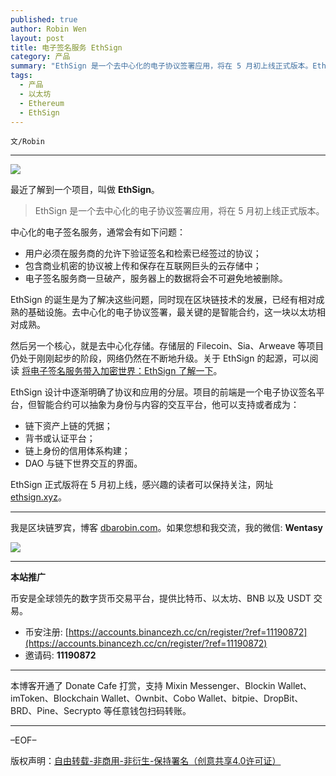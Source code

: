 ```yaml
---
published: true
author: Robin Wen
layout: post
title: 电子签名服务 EthSign
category: 产品
summary: "EthSign 是一个去中心化的电子协议签署应用，将在 5 月初上线正式版本。EthSign 的诞生是为了解决这些问题，同时现在区块链技术的发展，已经有相对成熟的基础设施。去中心化的电子协议签署，最关键的是智能合约，这一块以太坊相对成熟。EthSign 正式版将在 5 月初上线，感兴趣的读者可以保持关注，网址 ethsign.xyz。"
tags:
  - 产品
  - 以太坊
  - Ethereum
  - EthSign
---
```


`文/Robin`

***

![](https://cdn.dbarobin.com/c7kebx9.png)

最近了解到一个项目，叫做 **EthSign**。

> EthSign 是一个去中心化的电子协议签署应用，将在 5 月初上线正式版本。

中心化的电子签名服务，通常会有如下问题：

* 用户必须在服务商的允许下验证签名和检索已经签过的协议；
* 包含商业机密的协议被上传和保存在互联网巨头的云存储中；
* 电子签名服务商一旦破产，服务器上的数据将会不可避免地被删除。

EthSign 的诞生是为了解决这些问题，同时现在区块链技术的发展，已经有相对成熟的基础设施。去中心化的电子协议签署，最关键的是智能合约，这一块以太坊相对成熟。

然后另一个核心，就是去中心化存储。存储层的 Filecoin、Sia、Arweave 等项目仍处于刚刚起步的阶段，网络仍然在不断地升级。关于 EthSign 的起源，可以阅读 [将电子签名服务带入加密世界：EthSign 了解一下](https://www.chainnews.com/articles/746754115322.htm)。

EthSign 设计中逐渐明确了协议和应用的分层。项目的前端是一个电子协议签名平台，但智能合约可以抽象为身份与内容的交互平台，他可以支持或者成为：

* 链下资产上链的凭据；
* 背书或认证平台；
* 链上身份的信用体系构建；
* DAO 与链下世界交互的界面。

EthSign 正式版将在 5 月初上线，感兴趣的读者可以保持关注，网址 [ethsign.xyz](https://ethsign.xyz/)。

***

我是区块链罗宾，博客 [dbarobin.com](https://dbarobin.com/)。如果您想和我交流，我的微信: **Wentasy**

![](https://cdn.dbarobin.com/v4yywe2.png)

***

**本站推广**

币安是全球领先的数字货币交易平台，提供比特币、以太坊、BNB 以及 USDT 交易。

* 币安注册: [https://accounts.binancezh.cc/cn/register/?ref=11190872](https://accounts.binancezh.cc/cn/register/?ref=11190872)
* 邀请码: **11190872**

***

本博客开通了 Donate Cafe 打赏，支持 Mixin Messenger、Blockin Wallet、imToken、Blockchain Wallet、Ownbit、Cobo Wallet、bitpie、DropBit、BRD、Pine、Secrypto 等任意钱包扫码转账。

<center>
    <div class="--donate-button"
         data-button-id="f8b9df0d-af9a-460d-8258-d3f435445075"
    ></div>
</center>

***

–EOF–

版权声明：[自由转载-非商用-非衍生-保持署名（创意共享4.0许可证）](http://creativecommons.org/licenses/by-nc-nd/4.0/deed.zh)